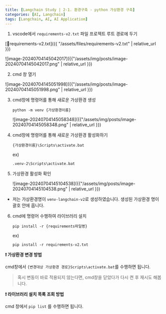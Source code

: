 ```yaml
---
title: [Langchain Study | 2-1. 환경구축 - python 가상환경 구축]
categories: [AI, Langchain]
tags: [Langchain, AI, AI Application]		
---
```


1. vscode에서 `requirements-v2.txt` 파일 프로젝트 루트 경로에 두기

[📎requirements-v2.txt]({{ "/assets/files/requirements-v2.txt" | relative_url }})

![image-20240704145042017]({{"/assets/img/posts/image-20240704145042017.png"  | relative_url }})

2. cmd 창 열기

![image-20240704145051998]({{"/assets/img/posts/image-20240704145051998.png"  | relative_url }})

3. cmd창에 명령어를 통해 새로운 가상환경 생성

   ```
   python -m venv {가상환경이름}
   ```

   ![image-20240704145058348]({{"/assets/img/posts/image-20240704145058348.png"  | relative_url }})
4. cmd창에 명령어를 통해 새로운 가상환경 활성화하기

   ```
   {가상환경이름}\Scripts\activate.bat
   ```

   ex)

   ```
   .venv-2\Scripts\activate.bat 
   ```
5. 가상환경 활성화 확인

   ![image-20240704145104538]({{"/assets/img/posts/image-20240704145104538.png"  | relative_url }})

- 저는 가상환경명이 `venv-langchain-v2`로 생성하였습니다. 생성된 가상환경 명이 괄호 안에 옵니다.

6. cmd에 명령어 수행하여 라이브러리 설치

   ```
   pip install -r {requirements파일명}
   ```

   ex)

   ```
   pip install -r requirements-v2.txt
   ```

**:exclamation: 가상환경 변경 방법**

cmd창에서 `{변경대상 가상환경 경로}Scripts\activate.bat`를 수행하면 됩니다.

> 혹시 변동이 바로 적용되지 않는다면, cmd창을 닫았다가 다시 켠 후 재시도 해봅니다.

**:exclamation: 라이브러리 설치 목록 조회 방법**

cmd 창에서 `pip list` 를 수행하면 됩니다.